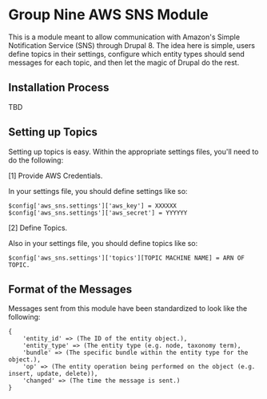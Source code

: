 # Group Nine AWS SNS Module

This is a module meant to allow communication with Amazon's Simple Notification Service (SNS) through Drupal 8. The idea here is simple, users define topics in their settings, configure which entity types should send messages for each topic, and then let the magic of Drupal do the rest.

## Installation Process
TBD

## Setting up Topics 

Setting up topics is easy. Within the appropriate settings files, you'll need to do the following:

[1] Provide AWS Credentials.

In your settings file, you should define settings like so:
```
$config['aws_sns.settings']['aws_key'] = XXXXXX
$config['aws_sns.settings']['aws_secret'] = YYYYYY
```

[2] Define Topics.

Also in your settings file, you should define topics like so:
```
$config['aws_sns.settings']['topics'][TOPIC MACHINE NAME] = ARN OF TOPIC.
```

## Format of the Messages

Messages sent from this module have been standardized to look like the following:
```
{
    'entity_id' => (The ID of the entity object.),
    'entity_type' => (The entity type (e.g. node, taxonomy term),
    'bundle' => (The specific bundle within the entity type for the object.),
    'op' => (The entity operation being performed on the object (e.g. insert, update, delete)),
    'changed' => (The time the message is sent.)
}
```